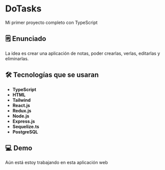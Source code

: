 # DoTasks

Mi primer proyecto completo con TypeScript

## 🗒️ Enunciado

La idea es crear una aplicación de notas, poder crearlas, verlas, editarlas y eliminarlas.

## 🛠️ Tecnologías que se usaran

- **TypeScript**
- **HTML**
- **Tailwind**
- **React.js**
- **Redux.js**
- **Node.js**
- **Express.js**
- **Sequelize.ts**
- **PostgreSQL**

## 💻 Demo

Aún está estoy trabajando en esta aplicación web

